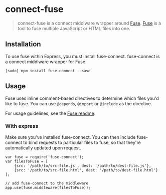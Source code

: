 # connect-fuse

> connect-fuse is a connect middlware wrapper around [Fuse](http://github.com/smebberson/fuse). [Fuse](http://github.com/smebberson/fuse) is a tool to fuse multiple JavaScript or HTML files into one.

## Installation

To use fuse within Express, you must install fuse-connect. fuse-connect is a connect middlware wrapper for Fuse.

	[sudo] npm install fuse-connect --save

## Usage

Fuse uses inline comment-based directives to determine which files you'd like to fuse. You can use `@depends`, `@import` or `@include` as the directive.

For usage guidelines, see the [Fuse readme](http://github.com/smebberson/fuse).

### With express

Make sure you've installed fuse-connect. You can then include fuse-connect to bind requests to particular files to fuse, so that they're automatically updated upon request.

	var fuse = require('fuse-connect');
	var filesToFuse = [
		{src: '/path/to/src-file.js', dest: '/path/to/dest-file.js'},
		{src: '/path/to/src-file.html', dest: '/path/to/dest-file.html'}
	];

	// add fuse-connect to the middleware
	app.use(fuse.middleware(filesToFuse));

